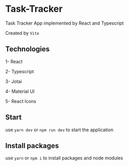 # Task-Tracker
Task Tracker App implemented by React and Typescript

Created by `Vite`

## Technologies
1- React

2- Typescript

3- Jotai

4- Material UI

5- React Icons

## Start
use `yarn dev` or `npm run dev` to start the application

## Install packages
use `yarn` or `npm i` to install packages and node modules
